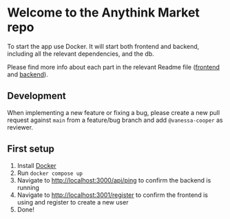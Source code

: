 # Welcome to the Anythink Market repo

To start the app use Docker. It will start both frontend and backend, including all the relevant dependencies, and the db.

Please find more info about each part in the relevant Readme file ([frontend](frontend/readme.md) and [backend](backend/README.md)).

## Development

When implementing a new feature or fixing a bug, please create a new pull request against `main` from a feature/bug branch and add `@vanessa-cooper` as reviewer.

## First setup

1. Install [Docker](https://docs.docker.com/get-docker/)
2. Run `docker compose up`
3. Navigate to [http://localhost:3000/api/ping](http://localhost:3000/api/ping) to confirm the backend is running
4. Navigate to [http://localhost:3001/register](http://localhost:3001/register) to confirm the frontend is using and register to create a new user
5. Done!

